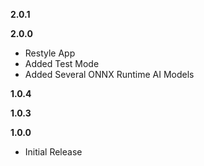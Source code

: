 **2.0.1**  
  
**2.0.0**  
- Restyle App
- Added Test Mode
- Added Several ONNX Runtime AI Models

**1.0.4**  
  
**1.0.3**  
  
**1.0.0**
- Initial Release 